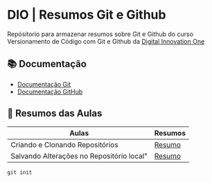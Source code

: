 
# DIO | Resumos Git e Github

Repósitorio para armazenar resumos sobre Git e Github do curso Versionamento de Código com Git e Github da [Digital Innovation One](https://www.dio.me/)


## 📚 Documentação
- [Documentação Git](https//git-scm.com/doc)
- [Documentação GitHub](https://docs.github.com/)

## 📖 Resumos das Aulas

| Aulas | Resumos | 
|-------|---------|
| Criando e Clonando Repositórios | [Resumo](resumos/aula-1.md)|
| Salvando Alterações no Repositório local" |[Resumo]()|

```
git init 
```
